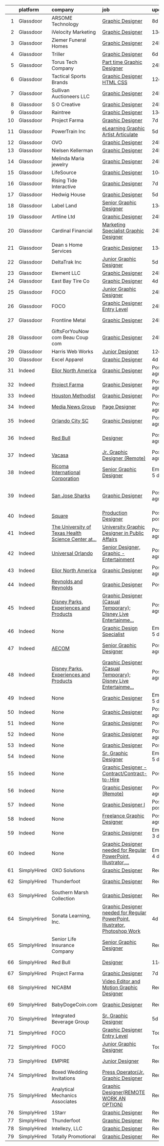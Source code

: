 

|    | platform    | company                                                                                                               | job                                                                                                                                                                                                                                                                                                                                                                                                                                                                                                                                                                                                                                                                                                                                                                                                                                                                                          | update_time               | location                                       |
|---:|:------------|:----------------------------------------------------------------------------------------------------------------------|:---------------------------------------------------------------------------------------------------------------------------------------------------------------------------------------------------------------------------------------------------------------------------------------------------------------------------------------------------------------------------------------------------------------------------------------------------------------------------------------------------------------------------------------------------------------------------------------------------------------------------------------------------------------------------------------------------------------------------------------------------------------------------------------------------------------------------------------------------------------------------------------------|:--------------------------|:-----------------------------------------------|
|  1 | Glassdoor   | ARSOME Technology                                                                                                     | [Graphic Designer](https://www.glassdoor.com/partner/jobListing.htm?pos=118&ao=1110586&s=58&guid=0000017e23db50e8a2b91d8dcdaaa7d3&src=GD_JOB_AD&t=SR&vt=w&ea=1&cs=1_8e10c173&cb=1641279083252&jobListingId=1007529154973&cpc=036CEF58F9688075&jrtk=3-0-1fohtmkcm2slt001-1fohtmkd2u18v800-e93eb745f665b2c8--6NYlbfkN0Cp_WSJKd_Pz82imZmURPbhd3kYBsiZi4lpMLOH6vOlLMSuHo3_KplJgJTQ1p1JWB6FpuGjP6a-F6efkannkN7-g0T0UWV6FoJ-c6-GXvZjOpnSUryE7PRcD0QBiDnOx7OUdp0Ef4wOJKw_D7LBH2fT8TLqYPGE5DfAB56XZ9CspsHrKvhTfn_Zwl1mro0ycfDCzuIVahG8ePKr_PEuQjh5AVPIixyMXwItez2MB72tTGx0m47QbuEtp_bijGeK8tpoBbWHZAVUxw_QVZbe3pPadVXd4yWflBMl6VsYL03E22rZ4KJEK743f8RwFIQpHGXU6MqyhtNDvtf7hYnMhUyHMuKd7MXgKpMxqI5tn_bMz3dxTDv0RGnkwotYAG5yvjq9vUOAL7TnjO9CLOf3koIaOeULGd0ulMhj72kfcMIhxKYdKhqP4yc42Kjb83K1ajDuClVnORVyNPJiNVr9W-tExJxoyqnpS-LGeRAZLbQWVQ%3D%3D)                                                      | 8d                        | Hartford, CT                                   |
|  2 | Glassdoor   | iVelocity Marketing                                                                                                   | [Graphic Designer](https://www.glassdoor.com/partner/jobListing.htm?pos=122&ao=1110586&s=58&guid=0000017e23db50e8a2b91d8dcdaaa7d3&src=GD_JOB_AD&t=SR&vt=w&ea=1&cs=1_6f0a3ea4&cb=1641279083253&jobListingId=1007521779802&cpc=8795CF9063CD573D&jrtk=3-0-1fohtmkcm2slt001-1fohtmkd2u18v800-ba812354cc6e9af8--6NYlbfkN0BabsTAuROkRl_2FWj9QzWc4Mx2ek_Zhf3-5RvQdze-g6kIVcD-66S5CEJQTY-vdRJV9mCqc5FA8-KHFpoZbewySim9CDebO-NfvaGRWLMYVrLIlsJ3a9EoJP8mo5aCB0eTQeevm2A2yUKdW-fL0RUWH3W25mkDiB8zwlFDc6PCwnoegSmvQcfHMRx0Rg7Q2b3mZdEqAW9DikVOOoGjIFrrl14zYFaiPpPG0H3En2CxEF2ZnWj0_ZFqZ7Z4PctFI4sfnabLYBAdY_FbZLTZKSM8pyMy0mW1e0CvO7bkfVF3Uuw_oKhpmLSTpT7yphTm_NKolM9FMJwKJTxHYJhbBcgm-VzkvpFuJp4cwSaE5daCywHdoUNs82wWspfReHarlmvF3jqy4zWn2Rc216kW0kYykAckHZ_pClJL61EoCXvyEckcJEJZ6bVfcOV-McoOLmhs0XSMO3DSRVa0l3sBRKq9LZF0Lg5TeabiaxsrB1b-6l_5jxO27DXU)                                                  | 13d                       | Remote                                         |
|  3 | Glassdoor   | Ziemer Funeral Homes                                                                                                  | [Graphic Designer](https://www.glassdoor.com/partner/jobListing.htm?pos=120&ao=1110586&s=58&guid=0000017e23db50e8a2b91d8dcdaaa7d3&src=GD_JOB_AD&t=SR&vt=w&ea=1&cs=1_1a5208e0&cb=1641279083253&jobListingId=1007540320583&cpc=9FFE37255B2C047E&jrtk=3-0-1fohtmkcm2slt001-1fohtmkd2u18v800-0ee336b8a9872d5e--6NYlbfkN0D788tVLZnHYB2JKTLmCXo4PydfvtZKcdbYx6lxKaz3ImQ7t5ojaPzk8tUeSlthWCqDYsTBOdp59EOJynKj1FExxs7AyV5FjfOuhENzN89BEt47mKra3--pk6YSQdlQcukkE6FdfhNvOp4Wu6ajLTyIQto0bnlKp2z_c_9d5zVakwYukkcQXpktizSyC2ZdXDBm94vRbJ-2xM2YCnrs31E4cWmCPxuHHGhCR-SXDQmKUO853YLRpUe5oGxwc0FtQIWKjpvVv8UHwr6grzl-YSbNDqkKxXwN0GqJUqfuR1ftjMmgpM-uzCiz8UXTx1FKpaoIjE4-7K7LI-qzBsupuIVAXPWGRfBEg2NmfHdwfgINcaZVweCAGBG67Dsm9u9768ejZ9wGLZp-GxkLbHghcB1rWhQkobb2RwK7CdquUTc8sUQ_G8XL7i-JQSIeDLJ0FewlUNEviaPnpJ4c-_dwoa32jaJ58SPqfKCXFt5TPIytb9rWz7hTxNz7tUGNvOw8Zr8%3D)                                    | 24h                       | Evansville, IN                                 |
|  4 | Glassdoor   | Triller                                                                                                               | [Graphic Designer](https://www.glassdoor.com/partner/jobListing.htm?pos=123&ao=1110586&s=58&guid=0000017e23db50e8a2b91d8dcdaaa7d3&src=GD_JOB_AD&t=SR&vt=w&ea=1&cs=1_9cc2da06&cb=1641279083253&jobListingId=1007532655050&cpc=F5E96E35A1725171&jrtk=3-0-1fohtmkcm2slt001-1fohtmkd2u18v800-95b6c4d75c566434--6NYlbfkN0DzaDHVbxJ-LJZej0v9fk4K-FwNocoxjQ_zxp68kPBvci43rZo64N8jW9vuFapOHFrcqG5sQPgmg9Nk7TWUOkomhuUwfklYWS3QfBc5bG45RSeOHkMZw1HaWbjyfzRwF-Fxj3HuORzywNQqxjGt6yqFEOgfRIYGfKuxSgeo9NvbkOvprqgoAgS194udFqf-gFy-o2iSW-zn4bP7p5jpqZs7md8M9aFeABw64bK6I6LcWn65goo0P95HBogAXAZtHcKFxWEuJGCZfx8fb3c4-54vKfcOpAxqQuf3teAtMiRwJ9lNykZnJ_UFEI1B5NQpSGV7A9OmVd6Blytx71aDROop_x1ABL-jcl5RGf62Wk6ZnngUsNl1RmjY_KgW_VsJ4-WbM5Av3GnOeeUVOM83iq6Xn0OQ-HGaDsTzbt3S1-gO__QK99PaTKcTgolkjL9StjNHc0F0psWPx2i3cL5lN3WN3EhSG0pr6bTgR4cHhDqJ5Q%3D%3D)                                                      | 6d                        | Los Angeles, CA                                |
|  5 | Glassdoor   | Torus Tech Company                                                                                                    | [Part time Graphic Designer](https://www.glassdoor.com/partner/jobListing.htm?pos=107&ao=1110586&s=58&guid=0000017e23db50e8a2b91d8dcdaaa7d3&src=GD_JOB_AD&t=SR&vt=w&ea=1&cs=1_55b81353&cb=1641279083250&jobListingId=1007539928352&cpc=ABD31432EBADCA3A&jrtk=3-0-1fohtmkcm2slt001-1fohtmkd2u18v800-00a69442136a818c--6NYlbfkN0D0ZqxdZg2TwcIemQ4yr89eGinLCR7bn2QHXosobzuZIF1YqlOeNCIlv_xPTRBpo1iBvcCY2wEIcAunuAIG5Ae4h8331UixYBJViAYcAbWWaegXmk4awoCjWWMPIFncG7OKKJDNK31fNVitmr0FXAqx0mgL23Sxn7nGqtZ5cFdZxuSwU5pKtu0WYcNjorMky4u8tTTU7EOPQsjfob8Uuzx2-oropQ7TnTMzpWqUiRblzxnOqGAnpzU5Z8BPW7n-3AnvsmVZ8hFOp12HtiAjdx1iYIoxWiK9AVsRAWYDxZnCYUXtUt_w7ROS-bt3M7RdMZ9LEgCG-OQNnIaQ8T-ftzVV5SFbQnFufiikI9dqa9XHaYb7sfUrDrrCRu9L3dbjC8ExXivnRWH4IczPfwiDCQpYldrImyoX6X7Et77Krd4blnYyvwtdGu_y_5AHzOzREP561MNy-7YfXRgnN3YnvBIMyPYLfSLUeI-4wxIB78UTph91bZYRhjDIp-6FaWLDKvo%3D)                          | 24h                       | Los Angeles, CA                                |
|  6 | Glassdoor   | Tactical Sports Brands                                                                                                | [Graphic Designer   HTML CSS](https://www.glassdoor.com/partner/jobListing.htm?pos=105&ao=1110586&s=58&guid=0000017e23db50e8a2b91d8dcdaaa7d3&src=GD_JOB_AD&t=SR&vt=w&ea=1&cs=1_5c5c7cd8&cb=1641279083250&jobListingId=1007523545955&cpc=56632219D727AB75&jrtk=3-0-1fohtmkcm2slt001-1fohtmkd2u18v800-286b765a720a256f--6NYlbfkN0Af7IH--f52cTUDwFMUanxXcd3NiV5wYJyzlyk1G5yRESs7qkmAiffGLKqqn-U2rW-jW3m86pLRt3uxz6o9Pq_3XC-MXvAarqKsn0d63ZKSkWIjbG4EDYDIdN3TrthN-bjQSEzPXkQFFPgzkroyD0P1MMpkG5BAsvU8-5xTBzBGEDa0JsfrOH5svKjua2JZP_JpQrSm99V3jh005Tc8fa7psg6a-EYs4KnB6gJ1bk74yQ5RdDsocuemQnesaOaXKBgSJ_DjM8bDbkdso61X9bf4hScipu6yfNcQo14zMxk0P9HbEemc_htcdewOnaYQ8xJ6m90UHhkH_Rgx0HU9G2iRy8Hka7LQfu5egDPZ4jlMciDHeqt_H_zbEZfjmYD5k-pyIq6RLuQqHSO_qBBHUWDsUmcZPgpatv2DjHb8cMmVEw-3onBiGtoKsHx3jRYJaZj05oD97hrlWLYhd6kmo2pJ8x2G2vbF8Z0kjnIZ31diQqXk3SZuR8EcjfF2dQgVA1o%3D)                         | 12d                       | Remote                                         |
|  7 | Glassdoor   | Sullivan Auctioneers  LLC                                                                                             | [Graphic Designer](https://www.glassdoor.com/partner/jobListing.htm?pos=109&ao=1110586&s=58&guid=0000017e23db50e8a2b91d8dcdaaa7d3&src=GD_JOB_AD&t=SR&vt=w&ea=1&cs=1_cf76965e&cb=1641279083250&jobListingId=1007539655871&cpc=E6B95A06C1BC174B&jrtk=3-0-1fohtmkcm2slt001-1fohtmkd2u18v800-d564dc54db3724d3--6NYlbfkN0DOQ_Wa4h1hSFqmgb0RwSh_zGoGsyL86SqGWq3G2y4d9EZl9V31n_CYoYI4ljIj4fumNwOY6Xly-zsVSuKOqrFeCBicIeYQMbtFo6nYehH-5qI7f-CjWkX_92FkdPAW03kWtQPcXz7YdRjGo99PQPUz8SNP5ktuRWYBWjRxQZyotSwQbAplZpWftyfwyqy_Yj-yAx8qteJ0XuMdwlcBTcnEm48bIJcXKlAer8a63axNagdYR1rjWznbU0xxM7AdPx7oBI5pVWHL2mQVv1lOKp47zpDLidhlXga4GOPKE3F7VcmS1mEKvyTxLu-Z6JM-wiaPifYkMgWVsXlH9x_NBJsng3OSEm_F8pa7OKlwTqjydfb9FYKTu7uqFV6xNwlnQSrt02OqbT1NB8SgoLYWZhecGpV0KXJst5YZteZ0owCCddiORGy4mRkJD70oFRWY_8httgb1Kuj-8E7XjVOrSRvxbgJBUJW9ngKbT3cWk1cmhVZMtMbtxC0kERzczx-muxmlbtRLg0mOFw%3D%3D)                      | 24h                       | Hamilton, IL                                   |
|  8 | Glassdoor   | S O  Creative                                                                                                         | [Graphic Designer](https://www.glassdoor.com/partner/jobListing.htm?pos=106&ao=1110586&s=58&guid=0000017e23db50e8a2b91d8dcdaaa7d3&src=GD_JOB_AD&t=SR&vt=w&ea=1&cs=1_7325fb19&cb=1641279083250&jobListingId=1007540247257&cpc=F44B5BD681589083&jrtk=3-0-1fohtmkcm2slt001-1fohtmkd2u18v800-b833dafe003fc3a9--6NYlbfkN0Dx3r3E47sSe5bB3PIy1uzBZvlB7xy2NhfhZMlxQTsxrOkrvoYPMDlXSbuVnasweObO25n7eT45GKU15I5tfYOgexxlbvpHQyTIhiTet1iW97OdVjOAnisCwcLWSuu3X_bnXOHQHrY7HsJfgo_qOnPZCHNlnTgdnMjHWJjDMXPx6bnXufQtzvVzv1R_Nin0-2MmWy7TDarrmIlmFcFiYvMJ2ScjQgdQ8BhsmoHtd4poMybcrBPhaUjeTnmf92QoYsyg8emLxjPCHUt_k95m26gBr7qqTWG2mf6BvFpHznezSlLZ4zgqZrULJki_G7Bi7KnI0t4NwAulq_9xRVkc4gLCTGu3t7B_zf5JsRRWvIG1vvEnT3Awyo0AkkamJjNa1jqwaqZnTHO5YWZFd3VGMKLqU97NDhoUZQkJ6hy7JOylkhr1dczE7VQg18AIgGhuKaMpmgeq98A-3oeCObbdkbdJ_56Pjhr7_zsXy3aSZx-4AraeANIkt4-2)                                                  | 24h                       | Houston, TX                                    |
|  9 | Glassdoor   | Raintree                                                                                                              | [Graphic Designer](https://www.glassdoor.com/partner/jobListing.htm?pos=113&ao=1110586&s=58&guid=0000017e23db50e8a2b91d8dcdaaa7d3&src=GD_JOB_AD&t=SR&vt=w&ea=1&cs=1_bdd4620f&cb=1641279083251&jobListingId=1007521493517&cpc=7095061949A44974&jrtk=3-0-1fohtmkcm2slt001-1fohtmkd2u18v800-066a127e2b24ad44--6NYlbfkN0D9A04tCefJchUFy4JSmIMvJQKFY1fYYlH6wMF99XfhCGisWnS2YQkrsGCa0PJC-eO8ugle4vUIlpD8UcfiTrPe_H7SPFKOTHjRlZGtqdWwahA5r8AlM8VW4Rhse_bmW0xqN3OPHzNJjRRCNgaO3AJulY18RRzZyzXTwRBOm4eMDGPkUc9S-fQAk68d-ckarz6t7cXZrZlJ_yYmxXY8h0NGJ6AdjL9UYlMyGzoW9wWsRitiv2pwV8EBICtfSN93SGJC9W52RzrjpIUAtfPVZEFefpTNR2D1NTYxdfGm-gEkjaxc5r_P8vw2EfJRXjZowQkR3VmnD277qsNwPdRgUKsjKMe6yKU1iqPqRpJJ_WYO3xbRQsHjdRmc83KsgFUuPFvZeph1KGM2zjV8OxaNS9OJtFE47N5JuPslBDw5skh1Bql3MoDBM9aMwWS1IUAFIVUO-gbv2SER-xSOHsphRsYxvt6kHOJwhr9YUGHKoxR96Q%3D%3D)                                                      | 13d                       | Denver, CO                                     |
| 10 | Glassdoor   | Project Farma                                                                                                         | [Graphic Designer](https://www.glassdoor.com/partner/jobListing.htm?pos=108&ao=1110586&s=58&guid=0000017e23db50e8a2b91d8dcdaaa7d3&src=GD_JOB_AD&t=SR&vt=w&ea=1&cs=1_90f77636&cb=1641279083250&jobListingId=1007530845287&cpc=47CFDC01B3F81FAC&jrtk=3-0-1fohtmkcm2slt001-1fohtmkd2u18v800-40fd1af67b8adf0b--6NYlbfkN0D15FHo06DA600_tCRsSTCHV8v8rbF6Lqc-oe56rqgqkj7bx1OT_5eFTVBd5V-Aj7EXhG-VmJEqqSRyMsx8cpQGH-KWEYsat7pf7OIvocSp51r06AFkBbuV9ApjYtYYwkszgNGkxpyDwKOK2oUIXlWlxOzyW-xm_-Ldhv3AN_QKuXsiiK8OG47oiW1YJfC6hoVpUaO38Y_jCuh-ph8ICoCL3canePtl252PpyggxToBQ-KGAIJGI6keFepb1q0M8LAesQhvT1Y7b7DhT-XRAwQNV4CoOSFCw9G0LNl-aPkXMUIIT7JI2KngE1Ga0w87hOZ6vNFyXPncFTbvEUtFZxYwZzEYV6iIvLdALq0Grnny7_5NaLHO5HdFA2xc-QAXhW01WhBcSX2qGPWx25Oo8RnGa7G3vDKU2ZdQbIYAhXeFF-i4807XEfrAD6Cpcz6wXC8pDI7I8oufIbEpDrFXpKV0h_TsbM-iiYGuOtn43yOdnw%3D%3D)                                                      | 7d                        | Remote                                         |
| 11 | Glassdoor   | PowerTrain  Inc                                                                                                       | [eLearning Graphic Artist  Articulate ](https://www.glassdoor.com/partner/jobListing.htm?pos=114&ao=1110586&s=58&guid=0000017e23db50e8a2b91d8dcdaaa7d3&src=GD_JOB_AD&t=SR&vt=w&ea=1&cs=1_acf28abe&cb=1641279083252&jobListingId=1007533916640&cpc=9FE5D8D7282D4400&jrtk=3-0-1fohtmkcm2slt001-1fohtmkd2u18v800-c425fad396ed8d79--6NYlbfkN0C2SVAOpOeIWQkPp9EeCSLxTLheLRty2uanDx8E9nXZ3nTSPwj8hfD9eNDT1cGbq9VhLFIcpYUOc_AooCQXbH51BMbubVfKlOcUdqFLaFQujt_MHhpGNChdKA5ZuanxS19Hp8cODo0uUnM_lRE42jFTw9k2j19MFgi7FjefzUcXs9iU-HquD8Snbnu3Z6_opR6Vy56-OjJYhJZnvtm-D3DNWeF1lLm1OKmDW4t-MuhVBYbC81gPckAPnTK83P5LYiBBtDgdjES_4bwXtyX_iah4JkHaDlIrSYMG_UGr792zY1SHTMHvbk4xETvMOlHLUeo0yvrWc9rwCLnV_6adPO258fn8njsauAHdrI44wJc3wgelEpU0Nt1JaR7uPvaLKf_iltX48u_jcRkm4GRQfsgf-utxe4KP38j4nn3d9sCQpRztcvz_TZdDOa2USuau7jUE-y9SGbgjQRXZZNIiiWLmOnmqSjSbxa8c4pIIzC8AZfIKYROnUqZ2ktRxgAsZsqDorGEMfthNJA%3D%3D) | 5d                        | Remote                                         |
| 12 | Glassdoor   | OVO                                                                                                                   | [Graphic Designer](https://www.glassdoor.com/partner/jobListing.htm?pos=110&ao=1110586&s=58&guid=0000017e23db50e8a2b91d8dcdaaa7d3&src=GD_JOB_AD&t=SR&vt=w&ea=1&cs=1_babf7c00&cb=1641279083251&jobListingId=1007539827842&cpc=A356F292FF34F670&jrtk=3-0-1fohtmkcm2slt001-1fohtmkd2u18v800-8c99ea045d136799--6NYlbfkN0AuAjYKnBHsdkcMxrD7ZJITXxV72vImVt5xOyKRJQecNEfvT0JVr8uyDWK0gXGmrzOlXtfMNs5rectSd7uBC3oTHcTxg9F2CGuS0KUSRsUmd6sNW8vw_0HRC9u3aG8Rgzc3hI_I5FXQcH-mFjmGGWgcy9UB8CgbFO6Li1vz30k9DxYvsMfGQkeiMl7nWEz95YxjwboBEEnVzqO3NI7CPfTCbYBW2i1dNMBHM0ri2LliLIfURQSUyLywJqygLOqoCKQ5VlziXLAv2OlzJqCaTShzBE5UUiSE8IH4qbUyGdyH_96g2WzMZjMGNv73lFthPBAkWMizp9LPyYVulTh0a3tjbZ8M94Gbjs2Kd4EYt4msmHrgTLKyjXhLHg1UpidXPt9yzmVhH2_UsVDHgCc3ly7Zq1ycrBhQTq_fMdRL9lCh98ppTknMNlhh4MgKW7zLeaUOaDrwtGfDClxHT1E9SkrLXYk-bWhzIFWkGmyApKNvnmTas1uLC8F5507hsPwuQ5Q%3D)                                    | 24h                       | Portland, OR                                   |
| 13 | Glassdoor   | Nielsen Kellerman                                                                                                     | [Graphic Designer](https://www.glassdoor.com/partner/jobListing.htm?pos=126&ao=1110586&s=58&guid=0000017e23db50e8a2b91d8dcdaaa7d3&src=GD_JOB_AD&t=SR&vt=w&ea=1&cs=1_f7a69a93&cb=1641279083253&jobListingId=1007540323623&cpc=76BDADE3D6D9A820&jrtk=3-0-1fohtmkcm2slt001-1fohtmkd2u18v800-0559824dedfe22a5--6NYlbfkN0CErjmJQqXtQwu6lsGfwuOgvjOTQ_pY-83r5lEWNTOh_j5Z-s4WIvJXxJxSlt6PVVAdJwy8OMK7GQYeRvA-tbBSnyqYrgm0T3TnOWkW2qqqDX0xefDIPvbCOLEWH7-SkbQEr3t3Vnga4tL8LksvPpY0eae3ytxhpEjW5NQ_YJdDwDpuba85wqzlC8V6uPxr7z0LZ4D0xZm8DxorWKsaX7XE2wwaVg8cOmh6wzW67W9KgBwCUAhlG12F6BRDpnCQtAXahncatqcupLzct0pZDiVv-U6ig_093QfYMNB2iYpoow6CqkKebBjGuoE_izOxAxDxQBgujmaWtq4VcYqXosHQzssIPt6Ck5YF-s4WvSSrZ9w4OcMf8zqYsSz8bPaOdAz4TNmzJKEc82bt8G3IaYEylIpptHpyY3CaseQ7VdtOmROSAEq-mmZunwJlStqLuLg6F0YB8sJSciyjl-L86uwfZ-Ejl0SBVk9__S8qf5K0a5soQuxSUFrD)                                                  | 24h                       | Boothwyn, PA                                   |
| 14 | Glassdoor   | Melinda Maria jewelry                                                                                                 | [Graphic Designer](https://www.glassdoor.com/partner/jobListing.htm?pos=128&ao=1110586&s=58&guid=0000017e23db50e8a2b91d8dcdaaa7d3&src=GD_JOB_AD&t=SR&vt=w&ea=1&cs=1_5e0bf770&cb=1641279083254&jobListingId=1007539915867&cpc=D3E44275D43A938E&jrtk=3-0-1fohtmkcm2slt001-1fohtmkd2u18v800-d9a6853103f555e8--6NYlbfkN0AuAjYKnBHsdkcMxrD7ZJITXxV72vImVt5xOyKRJQecNEfvT0JVr8uyBWB8kHx8bprWeHw8jpX7eHwLanqjROJXQNrr-IK26KVu5UUpAa_9sxljz9xv4KbRsFIPVB9qXOQldrK8fcQ5MQnBS5Xa8Vf6YrtmXByntWTKO-ID7OmEkuzNtpbqwKRs71dihS3Y7xlp2dX3BU87DL8Lkp6F7U1eD-Qspvj24N9JXou2FxWbuW7-aeVu_nPTSLcK4NRHYvmnWLDoV_CT3NTZX5Z33Hi7cBR-u2vSFNFsB0-XdV88GydHq7bin0L1kS68ZY33EC6cVQ5i3MStOIlNsontPMx9HecNVpUNOhMT6BU8R2s6Kq-fHQw_fvcYfnvfI95mQARbFFIxHJpzhLukMi5UoikcQFMCfM9dDpp2S4J2bikNA0bLiA8h7ZYBV-C75dCZ-iUbPM4xcmqU0QOrnqV100ndzHhwQWUcC7HRjHMjXRqMCdoNw0_4SiS7)                                                  | 24h                       | Los Angeles, CA                                |
| 15 | Glassdoor   | LifeSource                                                                                                            | [Graphic Designer](https://www.glassdoor.com/partner/jobListing.htm?pos=103&ao=1110586&s=58&guid=0000017e23db50e8a2b91d8dcdaaa7d3&src=GD_JOB_AD&t=SR&vt=w&cs=1_1eb22750&cb=1641279083249&jobListingId=1007527310797&cpc=B7469C7A79480C49&jrtk=3-0-1fohtmkcm2slt001-1fohtmkd2u18v800-ed4b2462015661db--6NYlbfkN0DQSl-xbXKtfu8hzyzYF_P_X81P2P29czq2S4zZEFv297V0lIj5DV8rrQCr8DfDevrWH-lFbG2OrXK4JHCQi5_qLcKncnuZOWrwfcikEpWY0ftsKrF-mYY7b2Rdjxpg9ulVrMwQ8r5kSvnnvMcVXtIyx7zPxhTnPfkzgBKTdmZHVuJL-K_Sa7wK3opuuXPnelKmrfeUGQjA-r0z8DyYGtrSb1s-DGQfOpLEzW42ILKaCE6tu82py8xK9XoDSJdNKNQPfPDkN6GMLlsSmrFT4XmdrbRrSpsR0SnU9WROZNDQQFcy5HfSTTRhwhW4aHpC3MRY2GBijBAy9HGzHtWkiZW1wwvqglsfZdRXy3cQwF3j8QUs1Hf4fVKd-agZidXu2ff579UIc2ihXhGzf3GN7jfFSHm19xLDoZynGOHESZknAqdFicCFWBr-xsdMCPN2q7m4VcsU4nfvaZNusXnFOZSn56Tvm6VwjWbHpBoaR1xbxg5mPUOoPJpCkryUmY04zoPpZTrG_fvx62gvG6DRKueU)                       | 10d                       | Minneapolis, MN                                |
| 16 | Glassdoor   | Rising Tide Interactive                                                                                               | [Graphic Designer](https://www.glassdoor.com/partner/jobListing.htm?pos=117&ao=1110586&s=58&guid=0000017e23db50e8a2b91d8dcdaaa7d3&src=GD_JOB_AD&t=SR&vt=w&cs=1_2f3af903&cb=1641279083251&jobListingId=1007530755365&cpc=9952A63AB06E78AD&jrtk=3-0-1fohtmkcm2slt001-1fohtmkd2u18v800-3bf8462757fe6bb0--6NYlbfkN0CLWSGYH0MbfGOUOeX70xebw9mP-r8lhUnIzaTcIaJ6Dbr3pZZRE70IkOI9g2HYlVOqyQZAGavu7UzJaSKj-zFwOn_Smj6WqmgURgqvQ9bZIpScoBF5EsE-IIqkPASoUZkrMfuRidGHPbmNQBPEhGMTAtkNZY0Lux4OqwQT5D4GmbNpOROT7b03TXFByEHTlG81OHcYBdzI6vzU6NTN6GtoKBJra3AJbvnPO7qBI-j-0eLc2HB3eANL_JptQzBhWWgo6YwJeReQ3K8dnwfWP_EFS0X7WTmWWbN7BvKuP6yA5fo3ChWn_sgsq7MEs8D1qDTJAqffqs-pbsI9f_bGt7uNmeXXlPaSkcb0rIIN--ryto8n4GMJWFMto9svBifQw9EDZsvLX_ar5yeOYbtFRy9MZEqic2knDQnh9mA9WvpiDDWL7i-P_o8MJu8KZ8I6ILOFziRpnsFR9JytrgoPVp4Yx--SODIHoeDh4dmxoM_4Lf1d7mRtN6DNENBRFXQ-V0c%3D)                                         | 7d                        | Washington, DC                                 |
| 17 | Glassdoor   | Hedwig House                                                                                                          | [Graphic Designer](https://www.glassdoor.com/partner/jobListing.htm?pos=130&ao=1110586&s=58&guid=0000017e23db50e8a2b91d8dcdaaa7d3&src=GD_JOB_AD&t=SR&vt=w&ea=1&cs=1_dc764e79&cb=1641279083254&jobListingId=1007533949115&cpc=C4A69CCDBB3B9599&jrtk=3-0-1fohtmkcm2slt001-1fohtmkd2u18v800-9c72cf510cc58147--6NYlbfkN0A3M4o9pXLOqDTwJlFa8PV6TEYmQRXdkp827zFcwbYF8GAYwzqBOOISu71U1aWRiWRzvrf-98EpCatyR5N1MGSox27XdDb7cI6YuxzAJ_s27IRsrx_Jr93dB-nNT8NDo1jftj6lNWW8mw5TJekxMNCXRxPqSTrmGT4yMOKYlHyAm5EQEhxKB-iVRAHHTHnlNvmzh8kBOpD6ok5X8VdUIeIy3IQ5SbpMG7pfOgkkUKWlQPyEsrct1iUD0rA0vK65IXJVbdF6B6oLWpotQM3EHeDerLknK4kBzY1_kVg0YsgCIS_F-xGtC1QDugxAsfAuEp6Mh11p_bnU85tCl5LQpcCA_3pAiRjBa8Bxcet-MQDt-GnXOmgz_5pX9DQm0iaa_gRS_RyI_66Qbu8YKSAJ1V4cYwV6UqGIrUA9U-SZ--mCU5kbreul5GfFHuHq8e5CNGLV8Vk0OBZNL4oTb3w6qXZx1DpoR7aEPg4qpQPeB5DyAw%3D%3D)                                                      | 5d                        | California                                     |
| 18 | Glassdoor   | Label Land                                                                                                            | [Senior Graphic Designer](https://www.glassdoor.com/partner/jobListing.htm?pos=111&ao=1110586&s=58&guid=0000017e23db50e8a2b91d8dcdaaa7d3&src=GD_JOB_AD&t=SR&vt=w&ea=1&cs=1_84298d75&cb=1641279083251&jobListingId=1007521805129&cpc=275B60D2C545FCD5&jrtk=3-0-1fohtmkcm2slt001-1fohtmkd2u18v800-907f92f44c8a2991--6NYlbfkN0CO3DEfAY9A68AIVwcxeRGvQUfeLcLgbZIyCfLEHxv2SZAohzkLwGE9-vt6X10FhIUhGU9XUj-yPO-L_eHmFkbeMHqw9q3Csob5boTUvUJDRnK6HRXvWcRGolmkOKRHNr_8KKDrnO_1TsK5w81XF0H2GdQXAa7h-olaAXy_qIkDJRpwUQ8SAPPSD_8gyaxVFn2C5QYoEfkkbOCswd3UNAn5xO9bNAkA3kfovC-oEI7ULvIyBW3psYVziAuzUo8RpqlwSxn0Vj6lLhtANvArIPOsHasTtMgIgzX63zFfZu7HdeGwXbOAcBTUl1eZa0l0bRJ-BSauh5z-XY4Q81xfrsliGjS8aKhigqMxY873pe7UsTGP3aI4DeyxWQrxFsWfo1apHGoLtIqnW_HoIk0fsS6wJwswLtv0Dc0AhwRadDTabXjcrLawmGEj43Dcti001DB-z17ZY64cpz6Ut9eyo7P4jbEWKPONmCgwaimCtVTQNBGqPFxz7zvU)                                           | 13d                       | Lakewood, NJ                                   |
| 19 | Glassdoor   | Artline Ltd                                                                                                           | [Graphic Designer](https://www.glassdoor.com/partner/jobListing.htm?pos=115&ao=1110586&s=58&guid=0000017e23db50e8a2b91d8dcdaaa7d3&src=GD_JOB_AD&t=SR&vt=w&ea=1&cs=1_426d042a&cb=1641279083252&jobListingId=1007540717286&cpc=C49818E30565E1C5&jrtk=3-0-1fohtmkcm2slt001-1fohtmkd2u18v800-52cc5cd769a4a48a--6NYlbfkN0A_6ZqRHr7O5LJc4OWsWrs96_RDWWOVPqcUb27se9kCfUNxM2WhmWn7b8CRs3uWFzMtZp0Yd6xFDnBhX3gImQ6qTHbM_O2149uQlVqzPx-vc0N67FQEpXgbEC31HlPVkJpjYzdx6Y0wnAXk27qcQM2KhJOCXTmT56sdhmZtg3Bhzh3OpINJB8yDEAChTaEbx35X5eKByUdoTvdwJZjL_NdSqo1o1CDYvoeerH-ewMcEbZrotbXVfzGbGG25xKQe8M-ASRmtIbyUZJRcEaCIiy44jiibKupI-Gak3GJtXogouN2vL0JXKWCSPAReuWq-6o7ZBKxqc-Z0Q4CWHjsArLMyB6fbxXL_f_kbXrdfohO6zF2fkOdszQKKj5Pi8fEjIicqxrYdUIcJjtCjmcJMzu4nnXIgu4lmkNRw3s6enn9rFdB4RYZaoPcYQ51ZGis1gWQbfCfRibwOLIyYgEq313q63AqLnyubqf4y34zD3c6lou2Y25nRtHY_z4M9KFroPLk%3D)                                    | 24h                       | Waukesha, WI                                   |
| 20 | Glassdoor   | Cardinal Financial                                                                                                    | [Marketing Specialist Graphic Designer](https://www.glassdoor.com/partner/jobListing.htm?pos=112&ao=1110586&s=58&guid=0000017e23db50e8a2b91d8dcdaaa7d3&src=GD_JOB_AD&t=SR&vt=w&ea=1&cs=1_dde20445&cb=1641279083251&jobListingId=1007539764259&cpc=21001CD36CB5FE0E&jrtk=3-0-1fohtmkcm2slt001-1fohtmkd2u18v800-308aaac6efd10cfb--6NYlbfkN0CdcVd3SDA1nO7RkKTAACmPV4xEt72Vls8LI2dqcgyOePke0mR4-7yl8Wed94ANWfRWXzUA-P65CHwXW5_ra-Sk_1e5LJGN521nVnYx9XfurDsHEfIx-eNF3B2rJmA74KvyAsLmoSNb--1P8Vbd8jRt4haRq2dF8zoAQxdme-3eh3xUl9fh7H4vW1zbqeWM-NkLo9P2rHeEvkPNo1SyDOqnTLrJm7G6JNRngYr-p1gQjrQTWx0BtN0xIzSYQS1_fx4tfSkd2KOkLobPnUbC6RtzO6lZcP7aMYSKROCaFDBHvmVLRsm0SNL7Gr4ukRUqglPqFn2ksFm4w8dMOheSVDIM5TxoIBBV-wDewXH9YNYFMERgU6oSZcPFGFynJKk-bG3G4gu7aDo7sclt-SsHwZJvNEVuUJPSGSedWPpg9V5zNvG4qk22tnl7u9vVhwOGkCE2eJP8e8Ek0t5wweAxsPdRJDfGw-HgZcngnHs95go5XpO9Sm1fricdkCLKjy2X4Ilh8D_Z_rd_dA%3D%3D) | 24h                       | Remote                                         |
| 21 | Glassdoor   | Dean s Home Services                                                                                                  | [Graphic Designer](https://www.glassdoor.com/partner/jobListing.htm?pos=116&ao=1110586&s=58&guid=0000017e23db50e8a2b91d8dcdaaa7d3&src=GD_JOB_AD&t=SR&vt=w&ea=1&cs=1_21316d74&cb=1641279083252&jobListingId=1007521475549&cpc=7E69D0A57279CD4B&jrtk=3-0-1fohtmkcm2slt001-1fohtmkd2u18v800-9af69fa2c313062c--6NYlbfkN0DUX06-6J5F_X8utolHoAn3cHygVqNQD3DJP6CoYSl4WI2dZ5sb4sa0JBpi9NZv2b6SSYpsLbE1ECA-vm6XXGrRbSi2-tcGljPcN9XjigQWXiu0MEJ11QmU2TYR3-7yQiEHnfMAvEtGgMjejWmLnFGgc41OqzVwNGuWemFzC9UWfEjME2Hsv-2I9WLzDu_byifxSgCfbMGb76SvLBH3OeAyP_8h3Sn8oE9XYMOO2-HutfKRrwZXHgPZtKaTKeCARrQH1FCOnZtvMXuVebn9eLWiO6iWNzTrJvZDFkI0vam3N9l3fzQiG9fNdPCuOuvZb3Rele16mz2s-oCpu3Ch0zd2KB3ppTupljPBOHuHjoTnJG1MLJgXeuGZ-iSLpia-ZeZG0Vv8PzdsggV02VAAUW-e6H5u2WhHD4GCC1FPsS8k9maHmsPaaMEMkVdpub3flbjz2lLUpozTUdtsRpruqgwt_LRAqde2n03OMjipXb7wtRD9YgVnxDtT)                                                  | 13d                       | Brooklyn Center, MN                            |
| 22 | Glassdoor   | DeltaTrak Inc                                                                                                         | [Junior Graphic Designer](https://www.glassdoor.com/partner/jobListing.htm?pos=124&ao=1110586&s=58&guid=0000017e23db50e8a2b91d8dcdaaa7d3&src=GD_JOB_AD&t=SR&vt=w&ea=1&cs=1_c918fabb&cb=1641279083253&jobListingId=1007533989573&cpc=4B86475FAF393599&jrtk=3-0-1fohtmkcm2slt001-1fohtmkd2u18v800-afe8e883f5da779d--6NYlbfkN0C58z0Mr37LzA06v3DrR3ouk9qPy8l0pVtwOTm76y972moevZL0n96QJjACDiQzkFBtNCpTXMOgT-tZhsWeyKMrL73E0uJv_GD_77f0mwt-jzcZzjMhHtrd5mhjpsuUjFamvws8345RLMx03MUR2ZGEz5bGXhVIqTWBC5njHqsP_ZrfJ_K9gJvvkHR_l-LjOV6KWtOrroCu_vF3UasZEl6B6b_Vvx1mvtm2jdwVAu3uq0hNzNTpTskTgmR8rOXPSNXGOAVBNDb6EZ6HJUa38aNzJW7yL_94BGBqlTAWLmwMohx5ZcJQj1nrprFn7wiDX1L-6F4CcXYEMuf_yBXBfiai3PThlPOte2CKft3Z8COFpT2tVMRg6ciFtbTp-xIZKsGw1pdizNkVrETjH00lyYvGVHAlhU7vHB1B15BlPWEq3WtG1O3YqomG4All5L32380qNM7GgHQOUT_FNBe3-HPFa58IhwWQrf4-kJR-IwbkjLdI0Jt3T8RP)                                           | 5d                        | Pleasanton, CA                                 |
| 23 | Glassdoor   | Element  LLC                                                                                                          | [Graphic Designer](https://www.glassdoor.com/partner/jobListing.htm?pos=125&ao=1110586&s=58&guid=0000017e23db50e8a2b91d8dcdaaa7d3&src=GD_JOB_AD&t=SR&vt=w&ea=1&cs=1_5ad1b6f9&cb=1641279083253&jobListingId=1007539784207&cpc=8A48E7D5890B96AC&jrtk=3-0-1fohtmkcm2slt001-1fohtmkd2u18v800-d5904615bcc1f43e--6NYlbfkN0Crqn6Yefe8EUvXhd-56izfhmYONgMURZ6LyXB0tLBgKvZmO8MOv1m6MWp446BsO9yk9n1OEozovJ7ar3X3KzDfeHKVveQ5T0VBC5uUWcsGcgkzkOfMJG9__6W2mx4RRiTvfgFyFuV1H9P4RSuV2Yf5Pa7HIGwrFsjd7NYQh5NPF9PpOH0mu3Ucks53hrY0-pMt8PK5O0hq-Xdh29mauqBKOcX-HSvZCqWqVi84lNHb1iR4ce8z7C58NrzacEa-f5k4M55km-Is3D--b2-efTUzosJYzbTjsyP0a2jJ-TIz5WjxNb_ONhKsnecfCA0BBY3Q3M-8ghS6mQGPDc1kgHv8GQKb8UgW5fdohmgDYW-3oNTjzlKmavdjCwXUEKlB8ZDAJiv88S2A3DumY3UIZueWMeJxRW03PfyhejV-Ao3RyAeieDehySpyXQkc1n53DVd7-UOvyLvemA95WMkAtxtoKylBI9n5gH0Gl2TJ2ONKyJHJ4FIdzlqx)                                                  | 24h                       | Kansas City, MO                                |
| 24 | Glassdoor   | East Bay Tire Co                                                                                                      | [Graphic Designer](https://www.glassdoor.com/partner/jobListing.htm?pos=129&ao=1110586&s=58&guid=0000017e23db50e8a2b91d8dcdaaa7d3&src=GD_JOB_AD&t=SR&vt=w&ea=1&cs=1_3d454127&cb=1641279083254&jobListingId=1007534978538&cpc=292036AD7E8A5303&jrtk=3-0-1fohtmkcm2slt001-1fohtmkd2u18v800-2e955a6b1c7605f4--6NYlbfkN0CitTXmzMZx0FdjgU5NT3Qp7MsiSYeThlCuiJnKqojx4sR3fEGZ2hd3_gmJSHIs33vbh9M28Emj72Fbuzo6vEraL7QGjf0VkKvPmsdMSm8GqEwg0L-v409Bn89dZ4IVGoXYITPKledfwThCQLHBnGlwJJ6z7xA2cfHNfyTVt4rM9GBFSG7hMT4t-jJmpA7uP0rt42RvXadWWEaJFAKRMO5GvHXAEncJFitI2NxU8jGYzKdAMBEWpiNM7MeYXuBDxWN4oMGY8gQCBGVMyIJJx4712nSl5oB4q_FGloXuuhCRHRBMUr8z2xaISmFzsLjEymVXkNSVEnakjJ1vVIGzPrOByVQDDy_9Lc3NYXY15XUoZqbpaF71UEV-Vc1nz2SNm79JXsGjYG14QrZijD2USJgcY8Wp6DQ7vaXUNEz63AQLzG1FvgCy0TvgY5ZERz1_uB41iBPyJtRfZzTLVzrH4d2MHwn41VaQYBu1mrn7tiLrHw%3D%3D)                                                      | 4d                        | Fairfield, CA                                  |
| 25 | Glassdoor   | FOCO                                                                                                                  | [Junior Graphic Designer](https://www.glassdoor.com/partner/jobListing.htm?pos=101&ao=1110586&s=58&guid=0000017e23db50e8a2b91d8dcdaaa7d3&src=GD_JOB_AD&t=SR&vt=w&ea=1&cs=1_b93010b3&cb=1641279083249&jobListingId=1007539952183&cpc=E0DF622EDEFE12CB&jrtk=3-0-1fohtmkcm2slt001-1fohtmkd2u18v800-910867dbae069791--6NYlbfkN0CAjL5CW6x_fMf17Mi1xiOe2uD87vsSSUTD47kcruB6pPtID72g2JSKJg1vdaQOxeoWzLJ2-Dj4t7k_dDXyolNA_cEYmhODSzasrSmpBmmc1ShkrGAko4cV9VHL0pVrD8-S99_rTzxy16h5VO2riovB7Q5v_IZPrl5ev8zSGlKD_1-xotTdOBcWtQVyHNAlkyySXIuoMkJHSFT9wqwdx43pAm5KgdfOgbH6DU7uYuniexhLRaijPiw11JOlVv6LjKLd9BH1sYI1xdzKwn8O4HqvmsLa3Dycy0prp6-N00MtLKIbeu6M1TpVwCCEeunt_KAwSgpFdPhfOOkc6pe_UcnN33uhan0xY0V4_qej7riuGbrmvcKxO8K9wE4Mq0uv3zGwIcwF9gdUmFm9ta6isLC8myR5VvLdYQVZbLbBlg2aEMltAj3vyY4q0mQaoN9vy4GnS7sMzOK7PFrKQn0FFd3Ho5i1RTUIsYvr4Q3fNR5Vq0uoi4oi06AUcTB5ljtSRlwSgQmT8SVkPA%3D%3D)               | 24h                       | Somerset, NJ                                   |
| 26 | Glassdoor   | FOCO                                                                                                                  | [Graphic Designer Entry Level](https://www.glassdoor.com/partner/jobListing.htm?pos=102&ao=1110586&s=58&guid=0000017e23db50e8a2b91d8dcdaaa7d3&src=GD_JOB_AD&t=SR&vt=w&ea=1&cs=1_356c7b82&cb=1641279083249&jobListingId=1007539959257&cpc=F2A42FD35B423724&jrtk=3-0-1fohtmkcm2slt001-1fohtmkd2u18v800-6ec0d391999c3f5d--6NYlbfkN0CAjL5CW6x_fMf17Mi1xiOe2uD87vsSSUTD47kcruB6pPtID72g2JSKJg1vdaQOxeoWzLJ2-Dj4twxgmRsU_BlDOkmqiLk5_-n8fcopVw0Og27XYdFojIj_Re-uaFCWlop_Du1knKrL_Ia-CMTcFGN_RcnkeujtpnZxaQv67qXRVdICtORATAn-LJBYpeo30QBD3p78nixOsNLMGG4YacX7hkW5YcRLBbsH-ExaEKImhC8A13Py68vQa_Sn0OCXvBHtNbkTFIDaigt5xnHW7L-8MKkrfaRIisL9OhoTzuNPjUHJs421m9tfe3h79Tc80BoagfMiY-lhTEHf1yj_Fr5GWaQ3inu78Zz4I1KCoCsVVSOmu3nekarhiVmcE31aNn3jidMqEMLTRNAdhf65BCWCnwVxxvtmP1ja2eU6fqrSk7Sn9ruffGesd97WXFCszxzWD3FwDHpwB-0qottxf2tywQxQEU9n_19zQ-FF0VAen_MTA7m-X84b4MBOewIScfM%3D)                        | 24h                       | Somerset, NJ                                   |
| 27 | Glassdoor   | Frontline Metal                                                                                                       | [Graphic Designer](https://www.glassdoor.com/partner/jobListing.htm?pos=121&ao=1110586&s=58&guid=0000017e23db50e8a2b91d8dcdaaa7d3&src=GD_JOB_AD&t=SR&vt=w&ea=1&cs=1_87e298af&cb=1641279083253&jobListingId=1007540311627&cpc=14D5209370AEC984&jrtk=3-0-1fohtmkcm2slt001-1fohtmkd2u18v800-339f2753bb3b9d0f--6NYlbfkN0BxkLIcfe0oqaYINownie861a0BJtkzmJW-WyGv8J0JYNyN5iJa7xZBE3tDmoL0qNb4SEOz7KzcS66AMBhrARaL91pXF9dermD8SNg2UfOd9NT-GdMEMnSlerFsfrIBmqmRVBnDCc1uvBA4YueBqckRUfoq3SHA0TY_-kAp5b4-Qhdr_faXbkD-MJuSGUm1M83DaLfMLJUwocnw8mjZ5w7zknanpd6I-87KE8BzjWN0_7qCRotfQ4Jy3_NqsfCYbeD-FakkadUzO8Su1crH_yKi566QXUmhLIpN0J3xn8tLEc0kFjcOb--EeE1v8nWRZosxOMtpGtEarUCaoGEdGsmQYLrTpHvjNRWJxWEeXYwei-efd9ZZFV68DBxDbL42xYWZGkDG5D0q1KILot97gGvQyU2mxJPypT6MVDsgpY4rLz1jIWGJcY8oj_T95AKoAn32l4Rh7Fk1n2Ee7_krVBoDDjE0mSSypV1Hhd404YuB8MK5RAUfX6xZaHADpaYBnWE%3D)                                    | 24h                       | Rancho Cordova, CA                             |
| 28 | Glassdoor   | GiftsForYouNow com   Beau Coup com                                                                                    | [Graphic Designer](https://www.glassdoor.com/partner/jobListing.htm?pos=104&ao=1110586&s=58&guid=0000017e23db50e8a2b91d8dcdaaa7d3&src=GD_JOB_AD&t=SR&vt=w&ea=1&cs=1_85bc22d0&cb=1641279083250&jobListingId=1007539850195&cpc=BBD63848FB84346C&jrtk=3-0-1fohtmkcm2slt001-1fohtmkd2u18v800-7e9525b9457ec0df--6NYlbfkN0DMjXGa2VA12QUksFmjXEHRJpkPsMoFt6TbLc739gtl4ZV8cz0dYtW_J-N_Q8blURng714zru2fnjhEY1D0szoEkyfJdsGYhgHNtyyWp9aMGQtdl8UjbLmOtenLPXLCrjZ8MalhYVHWOkrOBE7pJWYnLsMNsJKxkcVf2_31lRmxyfMO1sc-djAY5LL-NjudikXqKrb9nzZy5UI-83afULO7Fllk0cr7D5CfpUYLEIxA2yLiMZd4r3Zfzqr0AvvvuGJL6ZfR1FAZul_DO0J3XAcVVeh-9ubgqoR9CysQJd0Rs3-qV-T7lFeyneGzC2YdMJuIzrRUZTLMPQY3n06HWc0G74Pbr1561cHcEClu4ZAuWWsjIfdfqSPXAQZ4DSA1ZhOxwKAthjr-nZ-_DsYfewrUDF_xChdAro67mlph84s64wx2MtwBeoPhOqkb9ZKgMT0JZTI2zmLqCF_xqZWy-q3cSjIUY19dVkQtt55S-tL5BixxXvtMKtM1)                                                  | 24h                       | Remote                                         |
| 29 | Glassdoor   | Harris Web Works                                                                                                      | [Junior Designer](https://www.glassdoor.com/partner/jobListing.htm?pos=119&ao=1110586&s=58&guid=0000017e23db50e8a2b91d8dcdaaa7d3&src=GD_JOB_AD&t=SR&vt=w&ea=1&cs=1_4d5380a2&cb=1641279083252&jobListingId=1007523616741&cpc=01C0F35AFA5AA31B&jrtk=3-0-1fohtmkcm2slt001-1fohtmkd2u18v800-6f7a3e305eee4223--6NYlbfkN0AxIqVMqyFSKXw3darQUrobgjigVsUpU9H5MyiCgLoGdejeBuVN02PKWmW1sJqxuGP5T8rKE34JhhXPzqTGAn6dBOUSJ5epxQMFmV1Y-Vd7IAMVdVlRZM6ouCPfQmWChLMeg4OgRrBcg7WjMskz6VX1L0cbvDNOD_TKQpx3sYi_CZnmUNfnhpwFao2ojrqJvAD9EDTryB6txNIcijqaiWPFebeWpW6bUsvS6bW8n1i2Ubpr24ESK0Y4ZUMBIv2YunxwL3YWCg3u_o4LEW6U7eDDBd__JsZ8xTOuFaQfH8TNR6zVsUawG8ZxY5OQ5aj0y-zlLQTH_78vxck2EkIvQIeF4YOm4WQukvf4XjhlebPkbCZXerpLw0C4YXhdKUDQwvop3J9Xl-dAYij5vBoJyYNcVkpVFTe1SiZHQzTXX8-DL8VIlNcibT4yLiZLwLzlaNGtKuBZyXOprrifJMu9l2HHaq6SkKOCNyl1ks4nkwXx9w%3D%3D)                                                       | 12d                       | Woodbridge, CT                                 |
| 30 | Glassdoor   | Excel Apparel                                                                                                         | [Graphic Designer](https://www.glassdoor.com/partner/jobListing.htm?pos=127&ao=1110586&s=58&guid=0000017e23db50e8a2b91d8dcdaaa7d3&src=GD_JOB_AD&t=SR&vt=w&ea=1&cs=1_2b94b682&cb=1641279083254&jobListingId=1007534845435&cpc=0FE1F5EA2BC84A01&jrtk=3-0-1fohtmkcm2slt001-1fohtmkd2u18v800-9b2f04fc953bb822--6NYlbfkN0C9czzSLtB1eHnQ5cPXxy13q7pCFMLuE8YUiM_3q8IK960tMAK1tO8b7y0LVph91wiVFxjjOHaLzSES_Ofiu4fdX4RGDdwnakhbtGl3mKkVH1mgN1BogTS0ssNqD4Ex-X7GRP0u3Iv-oKIEl9RW6x7k20mCUST2cjgM_b9F2YqyJDzRvlK6T0lofWqge1CCYCqcvmpjnQvIBpOzOsA9-d4hwo_1yy9M4-xziM7DfZM0raPlunbTUmaKDCzl7AFLqN4zOv1zw-My1U7LtKejdIcVMnEtqtz5572ky6MhDHu1vbVWOI7YwJfRNoM-eWUi60p06WV--uDf7V76uIDSl5FKs05-bs6cbn6RQ3P0zU2Ji-wYUNCCgNfsZCAD8JtTeG20uXkVZq0TA-FIEbzD02_nD8c1Rab21p-hR4ZCZWXUGGyAqcpCGNQR2ad-rD7qS8BLm-u-9O63h1A07zZZBwn6AmjExAh0oBtnqewVtgHfVQ%3D%3D)                                                      | 4d                        | New York, NY                                   |
| 31 | Indeed      | [Elior North America](https://www.indeed.com/cmp/Elior)                                                               | [Graphic Designer](https://www.indeed.com/rc/clk?jk=99c0212651aa1a67&fccid=af6f6261d7f164b3&vjs=3)                                                                                                                                                                                                                                                                                                                                                                                                                                                                                                                                                                                                                                                                                                                                                                                           | Posted3 days ago          | North Carolina•Remote                          |
| 32 | Indeed      | [Project Farma](https://www.indeed.com/cmp/Project-Farma)                                                             | [Graphic Designer](https://www.indeed.com/company/Project-Farma/jobs/Graphic-Designer-40fd1af67b8adf0b?fccid=ca46da54681c516d&vjs=3)                                                                                                                                                                                                                                                                                                                                                                                                                                                                                                                                                                                                                                                                                                                                                         | Posted7 days ago          | Remote                                         |
| 33 | Indeed      | [Houston Methodist](https://www.indeed.com/cmp/Houston-Methodist)                                                     | [Graphic Designer](https://www.indeed.com/rc/clk?jk=ad4715a3efe30632&fccid=1fc7fdf0baeeb13b&vjs=3)                                                                                                                                                                                                                                                                                                                                                                                                                                                                                                                                                                                                                                                                                                                                                                                           | PostedToday               | Houston, TX                                    |
| 34 | Indeed      | [Media News Group](https://www.indeed.com/cmp/Medianews-Group)                                                        | [Page Designer](https://www.indeed.com/rc/clk?jk=88e4a875d01bd2a6&fccid=8b88a7802cf36012&vjs=3)                                                                                                                                                                                                                                                                                                                                                                                                                                                                                                                                                                                                                                                                                                                                                                                              | Posted4 days ago          | Lowell, MA•Remote                              |
| 35 | Indeed      | [Orlando City SC](https://www.indeed.com/cmp/Orlando-City-Sc)                                                         | [Graphic Designer](https://www.indeed.com/rc/clk?jk=57141c7398c2aa10&fccid=bd516e435fb80a4e&vjs=3)                                                                                                                                                                                                                                                                                                                                                                                                                                                                                                                                                                                                                                                                                                                                                                                           | Posted6 days ago          | Orlando, FL                                    |
| 36 | Indeed      | [Red Bull](https://www.indeed.com/cmp/Red-Bull)                                                                       | [Designer](https://www.indeed.com/rc/clk?jk=6b457caa92a6f3b6&fccid=8ea54e852901f8b5&vjs=3)                                                                                                                                                                                                                                                                                                                                                                                                                                                                                                                                                                                                                                                                                                                                                                                                   | Posted11 days ago         | West Hollywood, CA 90069 (West Hollywood area) |
| 37 | Indeed      | [Vacasa](https://www.indeed.com/cmp/Vacasa)                                                                           | [Jr. Graphic Designer (Remote)](https://www.indeed.com/rc/clk?jk=faed393c6e6352d2&fccid=22f7ba07f9b31a96&vjs=3)                                                                                                                                                                                                                                                                                                                                                                                                                                                                                                                                                                                                                                                                                                                                                                              | Posted5 days ago          | Oregon•Remote                                  |
| 38 | Indeed      | [Ricoma International Corporation](https://www.indeed.com/cmp/Ricoma-International-Corporation-1)                     | [Senior Graphic Designer](https://www.indeed.com/company/Ricoma-International-Corporation/jobs/Senior-Graphic-Designer-21ffaef94dfaf32c?fccid=ebba0fcbe8051907&vjs=3)                                                                                                                                                                                                                                                                                                                                                                                                                                                                                                                                                                                                                                                                                                                        | EmployerActive 5 days ago | Remote                                         |
| 39 | Indeed      | [San Jose Sharks](https://www.indeed.com/cmp/SAN-Jose-Sharks)                                                         | [Graphic Designer](https://www.indeed.com/rc/clk?jk=67dfc5a142995476&fccid=ec20498150f38f38&vjs=3)                                                                                                                                                                                                                                                                                                                                                                                                                                                                                                                                                                                                                                                                                                                                                                                           | Posted6 days ago          | San Jose, CA 95113 (Downtown area)             |
| 40 | Indeed      | [Square](https://www.indeed.com/cmp/Block-d2625fe0)                                                                   | [Production Designer](https://www.indeed.com/company/Square/jobs/Production-Designer-712ec7b8cb28aa4e?fccid=08bfce1064449178&vjs=3)                                                                                                                                                                                                                                                                                                                                                                                                                                                                                                                                                                                                                                                                                                                                                          | PostedJust posted         | Remote                                         |
| 41 | Indeed      | [The University of Texas Health Science Center at...](https://www.indeed.com/cmp/Ut-Health-Science-Center-At-Houston) | [University Graphic Designer in Public Affairs](https://www.indeed.com/rc/clk?jk=8598f09fe4b099ed&fccid=2259246cd8a35c6c&vjs=3)                                                                                                                                                                                                                                                                                                                                                                                                                                                                                                                                                                                                                                                                                                                                                              | Posted11 days ago         | Houston, TX                                    |
| 42 | Indeed      | [Universal Orlando](https://www.indeed.com/cmp/Universal-Orlando-Resort)                                              | [Senior Designer, Graphic - Entertainment](https://www.indeed.com/rc/clk?jk=800eabaf42d7512d&fccid=8a2e5e25a9623039&vjs=3)                                                                                                                                                                                                                                                                                                                                                                                                                                                                                                                                                                                                                                                                                                                                                                   | Posted7 days ago          | Orlando, FL                                    |
| 43 | Indeed      | [Elior North America](https://www.indeed.com/cmp/Elior)                                                               | [Graphic Designer](https://www.indeed.com/rc/clk?jk=99c0212651aa1a67&fccid=af6f6261d7f164b3&vjs=3)                                                                                                                                                                                                                                                                                                                                                                                                                                                                                                                                                                                                                                                                                                                                                                                           | Posted3 days ago          | North Carolina•Remote                          |
| 44 | Indeed      | [Reynolds and Reynolds](https://www.indeed.com/cmp/The-Reynolds-and-Reynolds-Company)                                 | [Graphic Designer](https://www.indeed.com/rc/clk?jk=cdc1834d633e70ad&fccid=f28d659c13a0ec47&vjs=3)                                                                                                                                                                                                                                                                                                                                                                                                                                                                                                                                                                                                                                                                                                                                                                                           | PostedToday               | Celina, OH 45822                               |
| 45 | Indeed      | [Disney Parks, Experiences and Products](https://www.indeed.com/cmp/Disney-Parks,-Experiences-and-Products)           | [Graphic Designer (Casual Temporary); Disney Live Entertainme...](https://www.indeed.com/rc/clk?jk=cb2a03feabbe5594&fccid=6908893b5c7af08c&vjs=3)                                                                                                                                                                                                                                                                                                                                                                                                                                                                                                                                                                                                                                                                                                                                            | Posted5 days ago          | Kissimmee, FL+1 location                       |
| 46 | Indeed      | None                                                                                                                  | [Graphic Design Specialist](https://www.indeed.com/company/SharedTEAMS/jobs/Graphic-Design-Specialist-ca1411e2eec18929?fccid=05f8011a23ce6262&vjs=3)                                                                                                                                                                                                                                                                                                                                                                                                                                                                                                                                                                                                                                                                                                                                         | EmployerActive 5 days ago | Remote                                         |
| 47 | Indeed      | [AECOM](https://www.indeed.com/cmp/AECOM)                                                                             | [Senior Graphic Designer](https://www.indeed.com/rc/clk?jk=769407cb2c8b01af&fccid=bafa4b35e9cd20ce&vjs=3)                                                                                                                                                                                                                                                                                                                                                                                                                                                                                                                                                                                                                                                                                                                                                                                    | Posted10 days ago         | Dallas, TX 75219 (Oak Lawn area)               |
| 48 | Indeed      | [Disney Parks, Experiences and Products](https://www.indeed.com/cmp/Disney-Parks,-Experiences-and-Products)           | [Graphic Designer (Casual Temporary); Disney Live Entertainme...](https://www.indeed.com/rc/clk?jk=cb2a03feabbe5594&fccid=6908893b5c7af08c&vjs=3)                                                                                                                                                                                                                                                                                                                                                                                                                                                                                                                                                                                                                                                                                                                                            | Posted5 days ago          | Kissimmee, FL+1 location                       |
| 49 | Indeed      | None                                                                                                                  | [Graphic Designer](https://www.indeed.com/company/Aestrix-Resources/jobs/Graphic-Designer-c624e24cb46b4fbb?fccid=b7aac08779ab5b8b&vjs=3)                                                                                                                                                                                                                                                                                                                                                                                                                                                                                                                                                                                                                                                                                                                                                     | EmployerActive 5 days ago | Columbia, SC•Remote                            |
| 50 | Indeed      | None                                                                                                                  | [Graphic Designer](https://www.indeed.com/rc/clk?jk=0e23286e57816b45&fccid=dd616958bd9ddc12&vjs=3)                                                                                                                                                                                                                                                                                                                                                                                                                                                                                                                                                                                                                                                                                                                                                                                           | Posted5 days ago          | Remote                                         |
| 51 | Indeed      | None                                                                                                                  | [Graphic Designer](https://www.indeed.com/company/GiftsForYouNow.com-&-Beau--Coup.com/jobs/Graphic-Designer-7e9525b9457ec0df?fccid=ef2ba7ccbc410fe8&vjs=3)                                                                                                                                                                                                                                                                                                                                                                                                                                                                                                                                                                                                                                                                                                                                   | PostedToday               | Remote                                         |
| 52 | Indeed      | None                                                                                                                  | [Graphic Designer](https://www.indeed.com/rc/clk?jk=23d360a07715783f&fccid=178352cb132a7d26&vjs=3)                                                                                                                                                                                                                                                                                                                                                                                                                                                                                                                                                                                                                                                                                                                                                                                           | Posted4 days ago          | Remote                                         |
| 53 | Indeed      | None                                                                                                                  | [Graphic Designer](https://www.indeed.com/rc/clk?jk=1efe31052c028313&fccid=dd616958bd9ddc12&vjs=3)                                                                                                                                                                                                                                                                                                                                                                                                                                                                                                                                                                                                                                                                                                                                                                                           | PostedToday               | Ohio•Remote                                    |
| 54 | Indeed      | None                                                                                                                  | [Sr. Graphic Designer](https://www.indeed.com/company/Integrated-Beverage-Group/jobs/Senior-Graphic-Designer-fa414180f151c4bd?fccid=dcfc7f2190efc429&vjs=3)                                                                                                                                                                                                                                                                                                                                                                                                                                                                                                                                                                                                                                                                                                                                  | EmployerActive 5 days ago | Remote                                         |
| 55 | Indeed      | None                                                                                                                  | [Graphic Designer - Contract/Contract-to-Hire](https://www.indeed.com/company/Bloomscape/jobs/Graphic-Designer-fd9f756e1626d79b?fccid=599a565f1aaa5769&vjs=3)                                                                                                                                                                                                                                                                                                                                                                                                                                                                                                                                                                                                                                                                                                                                | PostedToday               | Remote                                         |
| 56 | Indeed      | None                                                                                                                  | [Graphic Designer (Remote)](https://www.indeed.com/rc/clk?jk=e1c1400c457ddb10&fccid=dd616958bd9ddc12&vjs=3)                                                                                                                                                                                                                                                                                                                                                                                                                                                                                                                                                                                                                                                                                                                                                                                  | Posted5 days ago          | San Antonio, TX 78232•Remote                   |
| 57 | Indeed      | None                                                                                                                  | [Graphic Designer I](https://www.indeed.com/rc/clk?jk=75938c5bb2302dc7&fccid=836f31ce514536ca&vjs=3)                                                                                                                                                                                                                                                                                                                                                                                                                                                                                                                                                                                                                                                                                                                                                                                         | PostedJust posted         | Apopka, FL                                     |
| 58 | Indeed      | None                                                                                                                  | [Freelance Graphic Designer](https://www.indeed.com/company/Bellweather-Agency/jobs/Freelance-Graphic-Designer-1612641c8c96f72e?fccid=54519e8b8de20d74&vjs=3)                                                                                                                                                                                                                                                                                                                                                                                                                                                                                                                                                                                                                                                                                                                                | Posted1 day ago           | Remote                                         |
| 59 | Indeed      | None                                                                                                                  | [Graphic Designer](https://www.indeed.com/company/SocialPhlox/jobs/Graphic-Designer-1a1053f711f9bcd8?fccid=bdcadccce038d264&vjs=3)                                                                                                                                                                                                                                                                                                                                                                                                                                                                                                                                                                                                                                                                                                                                                           | EmployerActive 3 days ago | Remote                                         |
| 60 | Indeed      | None                                                                                                                  | [Graphic Designer needed for Regular PowerPoint, Illustrator,...](https://www.indeed.com/company/Sonata-Learning,-Inc./jobs/Graphic-Designer-Regular-Powerpoint-9e0d6bd80aa03282?fccid=d78764074fa26ab4&vjs=3)                                                                                                                                                                                                                                                                                                                                                                                                                                                                                                                                                                                                                                                                               | EmployerActive 4 days ago | Remote                                         |
| 61 | SimplyHired | OXO Solutions                                                                                                         | [Graphic Designer](https://www.simplyhired.com/job/BXUyWLRJM5GqlXxmpwBw-g_A_qs7M6-f7IDZTvQqqHxFROKtKw3p1Q?q=graphic+designer)                                                                                                                                                                                                                                                                                                                                                                                                                                                                                                                                                                                                                                                                                                                                                                | Recently                  | Adobe, AZ                                      |
| 62 | SimplyHired | Thunderfoot                                                                                                           | [Graphic Designer](https://www.simplyhired.com/job/C_5mYzerYTgOGJ7Z4VNDLVa4QHwRI0F5QilExPcLKOt0BaJvjDgKOg?q=graphic+designer)                                                                                                                                                                                                                                                                                                                                                                                                                                                                                                                                                                                                                                                                                                                                                                | Recently                  | Remote +1 location                             |
| 63 | SimplyHired | Southern Marsh Collection                                                                                             | [Graphic Designer](https://www.simplyhired.com/job/ZPrr1psJZo0DzRFHXQysNOKRY22mMgYON4nMwFSn4QE3vyAQlkKHsw?q=graphic+designer)                                                                                                                                                                                                                                                                                                                                                                                                                                                                                                                                                                                                                                                                                                                                                                | Recently                  | Baton Rouge, LA                                |
| 64 | SimplyHired | Sonata Learning, Inc.                                                                                                 | [Graphic Designer needed for Regular PowerPoint, Illustrator, Photoshop Work](https://www.simplyhired.com/job/1uBp2eeGnqa_cl_yRUofpK8QAb2tK8cBYvzEhm7G2mcFGQPf1v9q4w?q=graphic+designer)                                                                                                                                                                                                                                                                                                                                                                                                                                                                                                                                                                                                                                                                                                     | 4d                        | Remote                                         |
| 65 | SimplyHired | Senior Life Insurance Company                                                                                         | [Senior Graphic Designer](https://www.simplyhired.com/job/Yd_3-uHkkMBYkxmjHkVuHbJUnl4U3DLGzzoK4Xatq_f_v9_elKPBjA?q=graphic+designer)                                                                                                                                                                                                                                                                                                                                                                                                                                                                                                                                                                                                                                                                                                                                                         | Recently                  | Thomasville, GA                                |
| 66 | SimplyHired | Red Bull                                                                                                              | [Designer](https://www.simplyhired.com/job/G-kJZhqBlv-yo2-waaBaHenBbBA7nFpFP-w-9g8IEUHIAvQ446aS4w?q=graphic+designer)                                                                                                                                                                                                                                                                                                                                                                                                                                                                                                                                                                                                                                                                                                                                                                        | 11d                       | West Hollywood, CA                             |
| 67 | SimplyHired | Project Farma                                                                                                         | [Graphic Designer](https://www.simplyhired.com/job/c6aLeFn3wN6GrliqbZO2pCD2_JcQolynG9iI0mxhBZHAocvGcE6DUw?q=graphic+designer)                                                                                                                                                                                                                                                                                                                                                                                                                                                                                                                                                                                                                                                                                                                                                                | 7d                        | Remote                                         |
| 68 | SimplyHired | NICABM                                                                                                                | [Video Editor and Motion Graphic Designer](https://www.simplyhired.com/job/sJcJ4FIqHRmWRXa1W7z2lybZW7z9ziWXgYgVX7E_PSV4aG7oGKwNiQ?q=graphic+designer)                                                                                                                                                                                                                                                                                                                                                                                                                                                                                                                                                                                                                                                                                                                                        | Recently                  | Storrs, CT                                     |
| 69 | SimplyHired | BabyDogeCoin.com                                                                                                      | [Graphic Designer](https://www.simplyhired.com/job/h5pgGda4QBTFZ7KHGYnTe60cGJs6-gdDF4zfDZmFlhEacRyG38tyqA?q=graphic+designer)                                                                                                                                                                                                                                                                                                                                                                                                                                                                                                                                                                                                                                                                                                                                                                | Recently                  | Remote +1 location                             |
| 70 | SimplyHired | Integrated Beverage Group                                                                                             | [Sr. Graphic Designer](https://www.simplyhired.com/job/UDv6FTDj_95MxVHHZ-rx6zUCwpou7NU1iaaXY_bElsuCk3VGsq3v1Q?q=graphic+designer)                                                                                                                                                                                                                                                                                                                                                                                                                                                                                                                                                                                                                                                                                                                                                            | 5d                        | Remote                                         |
| 71 | SimplyHired | FOCO                                                                                                                  | [Graphic Designer Entry Level](https://www.simplyhired.com/job/8tVypkYNUxRRISXOwe44jSG1z9uGa2_ci7qS1epn7ND4xlDHptMvKg?q=graphic+designer)                                                                                                                                                                                                                                                                                                                                                                                                                                                                                                                                                                                                                                                                                                                                                    | Today                     | Somerset, NJ                                   |
| 72 | SimplyHired | FOCO                                                                                                                  | [Junior Graphic Designer](https://www.simplyhired.com/job/kcuu50tfFLiDa5A7h2UnePCd6MW9tVbdSY8gBkhus7wCsOxHQboK9w?q=graphic+designer)                                                                                                                                                                                                                                                                                                                                                                                                                                                                                                                                                                                                                                                                                                                                                         | Today                     | Somerset, NJ                                   |
| 73 | SimplyHired | EMPIRE                                                                                                                | [Junior Designer](https://www.simplyhired.com/job/JEa21KVxRS-JQcoO6OYxwRPONoogee7Av45oMxO3gvCq9fZSB1qMLQ?q=graphic+designer)                                                                                                                                                                                                                                                                                                                                                                                                                                                                                                                                                                                                                                                                                                                                                                 | Recently                  | San Francisco, CA                              |
| 74 | SimplyHired | Boxed Wedding Invitations                                                                                             | [Press Operator/Jr. Graphic Designer](https://www.simplyhired.com/job/SP7MO8qZ36SY4dD4fLhBHRRDSm9kQffTSTl9Ie0MgshA1ekuHcpnzQ?q=graphic+designer)                                                                                                                                                                                                                                                                                                                                                                                                                                                                                                                                                                                                                                                                                                                                             | Recently                  | Peabody, MA                                    |
| 75 | SimplyHired | Analytical Mechanics Associates                                                                                       | [Graphic Designer(REMOTE WORK AN OPTION)](https://www.simplyhired.com/job/TupGTXXuHpMCOypxpNfQRuBdqHXCqYuSdozvx27BzA72bg-zZrRkxA?q=graphic+designer)                                                                                                                                                                                                                                                                                                                                                                                                                                                                                                                                                                                                                                                                                                                                         | Recently                  | Hampton, VA                                    |
| 76 | SimplyHired | 1Starr                                                                                                                | [Graphic Designer](https://www.simplyhired.com/job/dwaUZEM9KmpkUw4AuEmODU4AR3N2907y2KaSvfDRZavC0LbxJoVYsA?q=graphic+designer)                                                                                                                                                                                                                                                                                                                                                                                                                                                                                                                                                                                                                                                                                                                                                                | Recently                  | Remote                                         |
| 77 | SimplyHired | Thunderfoot                                                                                                           | [Graphic Designer](https://www.simplyhired.com/job/C_5mYzerYTgOGJ7Z4VNDLVa4QHwRI0F5QilExPcLKOt0BaJvjDgKOg?q=graphic+designer)                                                                                                                                                                                                                                                                                                                                                                                                                                                                                                                                                                                                                                                                                                                                                                | Recently                  | Remote                                         |
| 78 | SimplyHired | Intellezy, LLC                                                                                                        | [Graphic Designer](https://www.simplyhired.com/job/BhIaT6Qe0jWIXl5_70HrhG18ROM1p49OoIQZqTFwuzmEArqUpZB6hQ?q=graphic+designer)                                                                                                                                                                                                                                                                                                                                                                                                                                                                                                                                                                                                                                                                                                                                                                | Recently                  | Remote                                         |
| 79 | SimplyHired | Totally Promotional                                                                                                   | [Graphic Designer](https://www.simplyhired.com/job/Mo6tT2DfJGT60xFCMI6xmOoZSOjPb2KEr4kySNm3VnyCFvuDNtlLaw?q=graphic+designer)                                                                                                                                                                                                                                                                                                                                                                                                                                                                                                                                                                                                                                                                                                                                                                | Recently                  | Coldwater, OH                                  |